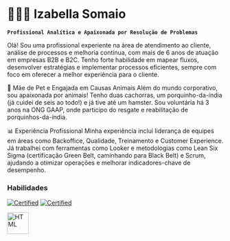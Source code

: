 # 👩🏻‍💻 Izabella Somaio

**`Profissional Analítica e Apaixonada por Resolução de Problemas`**

Olá! Sou uma profissional experiente na área de atendimento ao cliente, análise de processos e melhoria contínua, com mais de 6 anos de atuação em empresas B2B e B2C. Tenho forte habilidade em mapear fluxos, desenvolver estratégias e implementar processos eficientes, sempre com foco em oferecer a melhor experiência para o cliente.

🐾 Mãe de Pet e Engajada em Causas Animais
Além do mundo corporativo, sou apaixonada por animais! Tenho duas cachorras, um porquinho-da-índia (já cuidei de seis ao todo!) e já tive até um hamster. Sou voluntária há 3 anos na ONG GAAP, onde participo do resgate e reabilitação de porquinhos-da-índia.

📊 Experiência Profissional
Minha experiência inclui liderança de equipes em áreas como Backoffice, Qualidade, Treinamento e Customer Experience. Já trabalhei com ferramentas como Looker e metodologias como Lean Six Sigma (certificação Green Belt, caminhando para Black Belt) e Scrum, ajudando a otimizar operações e melhorar indicadores-chave de desempenho.

### Habilidades
<a href="fm2s.com.br/certificados/298626"><img src="https://img.shields.io/badge/Certified-Lean%20Six%20Sigma%20--%20Green%20Belt-Green?labelColor=White&style=for-the-badge&link=fm2s.com.br/certificados/298626" alt="Certified" /></a>
<a href="www.udemy.com/certificate/UC-2a45750c-3a82-4c51-aa14-2daeab8fd1c3"><img src="https://img.shields.io/badge/Certified-Gest%C3%A3o%20%C3%81gil%20com%20Scrum-red?labelColor=White&style=for-the-badge&link=www.udemy.com/certificate/UC-2a45750c-3a82-4c51-aa14-2daeab8fd1c3" alt="Certified" /></a>

<img 
    align="left" 
    alt="HTML"
    title="HTML" 
    width="50px" 
    style="padding-right: 10px;" 
    src="https://cdn.jsdelivr.net/gh/devicons/devicon@latest/icons/mysql/mysql-plain-wordmark.svg" />
